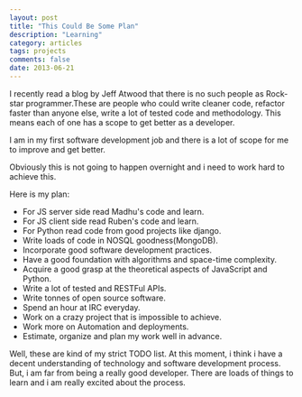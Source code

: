```yaml
---
layout: post
title: "This Could Be Some Plan"
description: "Learning"
category: articles
tags: projects
comments: false
date: 2013-06-21
---
```


I recently read a blog by Jeff Atwood that there is no such people as Rock-star programmer.These are people who could write cleaner code, refactor faster than anyone else, write a lot of tested code and methodology. This means each of one has a scope to get better as a developer.

I am in my first software development job and there is a lot of scope for me to improve and get better.

Obviously this is not going to happen overnight and i need to work hard to achieve this.

Here is my plan:

- For JS server side read Madhu's code and learn.
- For JS client side read Ruben's code and learn.
- For Python read code from good projects like django.
- Write loads of code in NOSQL goodness(MongoDB).
- Incorporate good software development practices.
- Have a good foundation with algorithms and space-time complexity.
- Acquire a good grasp at the theoretical aspects of JavaScript and Python.
- Write a lot of tested and RESTFul APIs.
- Write tonnes of open source software.
- Spend an hour at IRC everyday.
- Work on a crazy project that is impossible to achieve.
- Work more on Automation and deployments.
- Estimate, organize and plan my work well in advance.

Well, these are kind of my strict TODO list. At this moment, i think i have a decent understanding of technology and software development process. But, i am far from being a really good developer. There are loads of things to learn and i am really excited about the process.



